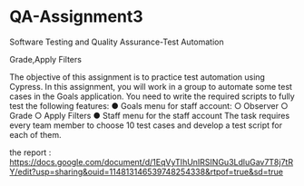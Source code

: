 # QA-Assignment3
Software Testing and Quality Assurance-Test Automation 

Grade,Apply Filters

The objective of this assignment is to practice test automation using Cypress. In this
assignment, you will work in a group to automate some test cases in the Goals
application. You need to write the required scripts to fully test the following features:
● Goals menu for staff account:
○ Observer
○ Grade
○ Apply Filters
● Staff menu for the staff account
The task requires every team member to choose 10 test cases and develop a test script
for each of them.

the report :
https://docs.google.com/document/d/1EqVyTIhUnIRSINGu3LdluGav7T8j7tRY/edit?usp=sharing&ouid=114813146539748254338&rtpof=true&sd=true
